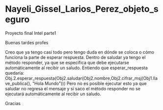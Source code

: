 # Nayeli_Gissel_Larios_Perez_objeto_seguro
Proyecto final Intel parte1

Buenas tardes profes

Creo que ya tengo casi todo pero tengo duda en dónde se coloca o cómo funciona la parte de esperar respuesta.
Dentro de saludar ya tengo el método responder, ya que se especifica que debe ejecutarse automáticamente al recibir un saludo.
Entiendo que esperar_respuesta quedaría:
  Obj.2.esperar_respuesta(Obj2.saludar(Obj2.nombre,Obj2.cifrar_msj(Obj1.llave_publica(), "Hola Mundo")))
Pero no es posible ejecutar esto ya que saludar no regresa el mensaje y si saco el método responder no se ejecutará automáticamente al recibir un saludo.

Gracias
